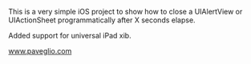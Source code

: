 This is a very simple iOS project to show how to close a UIAlertView or UIActionSheet programmatically after X seconds elapse.

Added support for universal iPad xib.

www.paveglio.com
